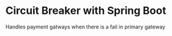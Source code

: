 # Circuit Breaker with Spring Boot

Handles payment gatways when there is a fail in primary gateway
